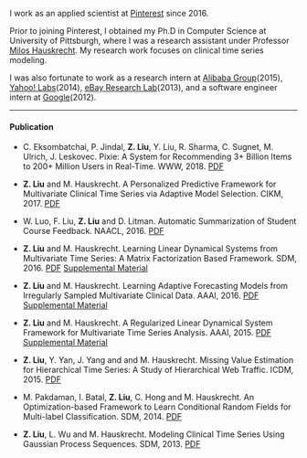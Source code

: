 
I work as an applied scientist at [Pinterest](https://www.pinterest.com) since 2016.  

Prior to joining Pinterest, I obtained my Ph.D in Computer Science at University of Pittsburgh, where I was a research assistant under Professor [Milos Hauskrecht](http://people.cs.pitt.edu/~milos/). My research work focuses on clinical time series modeling. 

I was also fortunate to work as a research intern at [Alibaba Group](http://data.alibaba.com/)(2015), [Yahoo! Labs](http://labs.yahoo.com/)(2014), [eBay Research Lab](http://labs.ebay.com/)(2013), and a software engineer intern at [Google](http://www.google.com/)(2012).

* * *

#### Publication

* C. Eksombatchai, P. Jindal, **Z. Liu**, Y. Liu, R. Sharma, C. Sugnet, M. Ulrich, J. Leskovec. Pixie: A System for Recommending 3+ Billion Items to 200+ Million Users in Real-Time. WWW, 2018. <a href="{{ site.baseurl }}/download/" class="button button-blue button-small">PDF</a> 

* **Z. Liu** and M. Hauskrecht. A Personalized Predictive Framework for Multivariate Clinical Time Series via Adaptive Model Selection. CIKM, 2017. <a href="{{ site.baseurl }}/download/cikm2017.pdf" class="button button-blue button-small">PDF</a> 

* W. Luo, F. Liu, **Z. Liu** and D. Litman. Automatic Summarization of Student Course Feedback. NAACL, 2016. <a href="{{ site.baseurl }}/download/" class="button button-blue button-small">PDF</a>

* **Z. Liu** and M. Hauskrecht. Learning Linear Dynamical Systems from Multivariate Time Series: A Matrix Factorization Based Framework. SDM, 2016. <a href="{{ site.baseurl }}/download/sdm2016.pdf" class="button button-blue button-small">PDF</a> <a href="{{ site.baseurl }}/download/sdm2016_sup.pdf" class="button button-blue button-small">Supplemental Material</a> 

* **Z. Liu** and M. Hauskrecht. Learning Adaptive Forecasting Models from Irregularly Sampled Multivariate Clinical Data. AAAI, 2016. <a href="{{ site.baseurl }}/download/aaai2016_revision.pdf" class="button button-blue button-small">PDF</a> <a href="{{ site.baseurl }}/download/aaai2016_sup.pdf" class="button button-blue button-small">Supplemental Material</a> 

* **Z. Liu** and M. Hauskrecht. A Regularized Linear Dynamical System Framework for Multivariate Time Series Analysis. AAAI, 2015. <a href="{{ site.baseurl }}/download/aaai2015.pdf" class="button button-blue button-small">PDF</a> <a href="{{ site.baseurl }}/download/aaai2015_sup.pdf" class="button button-blue button-small">Supplemental Material</a> 

* **Z. Liu**, Y. Yan, J. Yang and and M. Hauskrecht. Missing Value Estimation for Hierarchical Time Series: A Study of Hierarchical Web Traffic. ICDM, 2015. <a href="{{ site.baseurl }}/download/icdm2015.pdf" class="button button-blue button-small">PDF</a> 

* M. Pakdaman, I. Batal, **Z. Liu**, C. Hong and M. Hauskrecht. An Optimization-based Framework to Learn Conditional Random Fields for Multi-label Classification. SDM, 2014. <a href="{{ site.baseurl }}/download/sdm2014.pdf" class="button button-blue button-small">PDF</a>

* **Z. Liu**, L. Wu and M. Hauskrecht. Modeling Clinical Time Series Using Gaussian Process Sequences. SDM, 2013. <a href="{{ site.baseurl }}/download/sdm2013.pdf" class="button button-blue button-small">PDF</a> 

